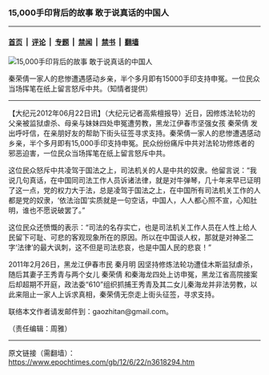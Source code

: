 ### 15,000手印背后的故事 敢于说真话的中国人

---

#### [首页](../../../..?n3618294) &nbsp;|&nbsp; [评论](../../../../../epoch-comment?n3618294) &nbsp;|&nbsp; [专题](../../../../../epoch-special?n3618294) &nbsp;|&nbsp; [禁闻](../../../../../epoch-news?n3618294) &nbsp;|&nbsp; [禁书](../../../../../books?n3618294) &nbsp;|&nbsp; [翻墙](https://github.com/gfw-breaker/nogfw/blob/master/README.md?n3618294)


<div><img alt="15,000手印背后的故事 敢于说真话的中国人" class="attachment-djy_600_400 size-djy_600_400 wp-post-image" src="https://i.epochtimes.com/assets/uploads/2012/06/1206211417272120-412x599.jpg"/>
<div class="caption">
 <p>
  秦荣倩一家人的悲惨遭遇感动乡亲，半个多月即有15000手印支持申冤。一位民众当场挥笔在纸上留言怒斥中共。（知情者提供）
 </p>
</div></div><hr/><div class="post_content" id="artbody" itemprop="articleBody">
 <!-- article content begin -->
 <p>
  【大纪元2012年06月22日讯】（大纪元记者高紫檀报导）近日，因修炼法轮功的父亲被监狱虐杀、母亲与妹妹四处申冤遭劳教，黑龙江伊春市坚强女孩
  <ok href="https://www.epochtimes.com/gb/tag/%E7%A7%A6%E8%8D%A3%E5%80%A9.html">
   秦荣倩
  </ok>
  发出呼吁信，在亲朋好友的帮助下街头征签寻求支持。秦荣倩一家人的悲惨遭遇感动乡亲，半个多月即有15,000手印支持申冤。民众纷纷痛斥中共对法轮功修炼者的邪恶迫害，一位民众当场挥笔在纸上留言怒斥中共。
 </p>
 <p>
  这位民众怒斥中共凌驾于国法之上，司法机关的人是中共的奴隶。他留言说：“我说几句真话，在中国同司法工作人员诉诸法律，就是对牛弹琴，几十年来早已证明了这一点，党的权力大于法，总是凌驾于国法之上，在中国所有司法机关工作的人都是党的奴隶，‘依法治国’实质就是一句空话，中国人，人人都心照不宣，心知肚明，谁也不愿说破罢了。”
 </p>
 <p>
  这位民众还愤慨的表示：“司法的名存实亡，也是司法机关工作人员在人性上给人民留下可耻、可悲的客观现象所在的原因。所以在中国谈人权，那就是对神圣二字‘法律’的最大讽刺，这不但是司法悲哀，也是中国人民的悲哀！”
 </p>
 <p>
  2011年2月26日，黑龙江伊春市民
  <ok href="https://www.epochtimes.com/gb/tag/%E7%A7%A6%E6%9C%88%E6%98%8E.html">
   秦月明
  </ok>
  因坚持修炼法轮功遭佳木斯监狱虐杀，随后其妻子王秀青与两个女儿
  <ok href="https://www.epochtimes.com/gb/tag/%E7%A7%A6%E8%8D%A3%E5%80%A9.html">
   秦荣倩
  </ok>
  和秦海龙四处上访申冤，黑龙江省高院接案后却超期不开庭，政法委“610”组织抓捕王秀青及其二女儿秦海龙并非法劳教，以此来阻止一家人上诉求真相，秦荣倩无奈走上街头征签，寻求支持。
 </p>
 <p>
  联络本文作者请发邮件到：gaozhitan@gmail.com。
 </p>
 <p>
  （责任编辑：周雅）
 </p>
 <!-- article content end -->
 <div id="below_article_ad">
 </div>
</div>


---

原文链接（需翻墙）：https://www.epochtimes.com/gb/12/6/22/n3618294.htm